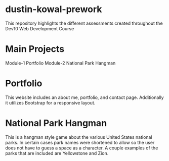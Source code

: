 # dustin-kowal-prework

This repository highlights the different assessments created throughout the Dev10 Web Development Course

# Main Projects

Module-1 Portfolio
Module-2 National Park Hangman

# Portfolio

This website includes an about me, portfolio, and contact page. Additionally it utilizes Bootstrap for a responsive layout.

# National Park Hangman

This is a hangman style game about the various United States national parks. In certain cases park names were shortened to allow so the user does not have to guess a space as a character. A couple examples of the parks that are included are Yellowstone and Zion.